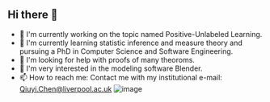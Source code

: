 ## Hi there 👋

- 🔭 I'm currently working on the topic named Positive-Unlabeled Learning.
- 🌱 I'm currently learning statistic inference and measure theory and pursuing a PhD in Computer Science and Software Engineering.
- 🤔 I'm looking for help with proofs of many theoroms.
- 🎨 I'm very interested in the modeling software Blender.
- 📫 How to reach me: Contact me with my institutional e-mail: <Qiuyi.Chen@liverpool.ac.uk>
![image](https://github.com/user-attachments/assets/8f19b078-aa32-480e-ac4b-f7bf0b22e5ba)
